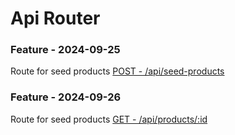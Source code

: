 # Api Router

### Feature - 2024-09-25
Route for seed products [POST - /api/seed-products](http://localhost:3000/api/seed-products)

### Feature - 2024-09-26
Route for seed products [GET - /api/products/:id](/api/products/:id)
